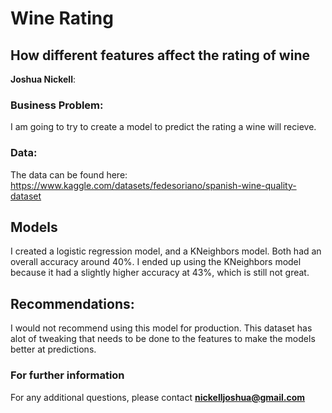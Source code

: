 # Wine Rating
## How different features affect the rating of wine

**Joshua Nickell**:

### Business Problem:

I am going to try to create a model to predict the rating a wine will recieve.

### Data:
The data can be found here: https://www.kaggle.com/datasets/fedesoriano/spanish-wine-quality-dataset

## Models
I created a logistic regression model, and a KNeighbors model. Both had an overall accuracy around 40%. I ended up using the KNeighbors model because it had a slightly higher accuracy at 43%, which is still not great.

## Recommendations:
I would not recommend using this model for production. This dataset has alot of tweaking that needs to be done to the features to make the models better at predictions.

### For further information

For any additional questions, please contact **nickelljoshua@gmail.com**
